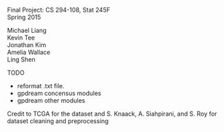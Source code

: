 Final Project: CS 294-108, Stat 245F  
Spring 2015 

Michael Liang  
Kevin Tee  
Jonathan Kim  
Amelia Wallace  
Ling Shen

TODO
- reformat .txt file.
- gpdream concensus modules
- gpdream other modules


Credit to TCGA for the dataset and S. Knaack, A. Siahpirani, and S. Roy for dataset cleaning and preprocessing

